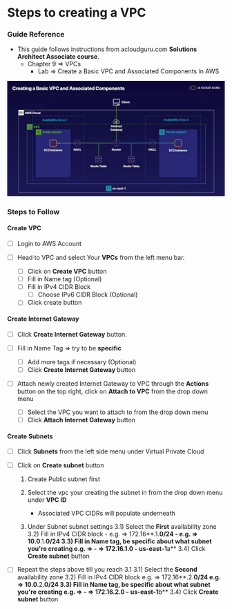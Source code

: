 # Steps to creating a VPC

### Guide Reference

- This guide follows instructions from acloudguru.com **Solutions Architect Associate course**.
    - Chapter 9 => VPCs
        - Lab => Create a Basic VPC and Associated Components in AWS

![Diagram of VPC](assets/basic-vpc-img.png)

### Steps to Follow

#### Create VPC

- [ ] Login to AWS Account

- [ ] Head to VPC and select Your **VPCs** from the left menu bar.
    - [ ] Click on **Create VPC** button
    - [ ] Fill in Name tag (Optional)
    - [ ] Fill in IPv4 CIDR Block
        - [ ] Choose IPv6 CIDR Block (Optional)
    - [ ] Click create button

#### Create Internet Gateway

- [ ] Click **Create Internet Gateway** button.

- [ ] Fill in Name Tag => try to be **specific**
    - [ ] Add more tags if necessary (Optional)
    - [ ] Click **Create Internet Gateway** button

- [ ] Attach newly created Internet Gateway to VPC through the
      **Actions** button on the top right, click on **Attach to VPC**
      from the drop down menu
    - [ ] Select the VPC you want to attach to from the drop down menu
    - [ ] Click **Attach Internet Gateway** button

#### Create Subnets

- [ ] Click **Subnets** from the left side menu under Virtual Private Cloud

- [ ] Click on **Create subnet** button
    1) Create Public subnet first
    2) Select the vpc your creating the subnet in from the drop down menu
       under **VPC ID**
       - Associated VPC CIDRs will populate underneath

    3) Under Subnet subnet settings
        3.1) Select the **First** availability zone
        3.2) Fill in IPv4 CIDR block
             - e.g. => 172.16**.1.**0/24
             - e.g. => 10.0**.1.**0/24
        3.3) Fill in Name tag, be specific about what subnet you're creating
              e.g. => <IPv4 CIDR block> - <AZ name> => 172.16.1.0 - us-east-1**a**
        3.4) Click **Create subnet** button

- [ ] Repeat the steps above till you reach 3.1
    3.1) Select the **Second** availability zone
    3.2) Fill in IPv4 CIDR block
        e.g. => 172.16**.2.**0/24
        e.g. => 10.0**.2.**0/24
    3.3) Fill in Name tag, be specific about what subnet you're creating
        e.g. => <IPv4 CIDR block> - <AZ name> => 172.16.2.0 - us-east-1**b**
    3.4) Click **Create subnet** button



